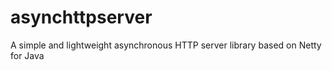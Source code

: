 # asynchttpserver
A simple and lightweight asynchronous HTTP server library based on Netty for Java
